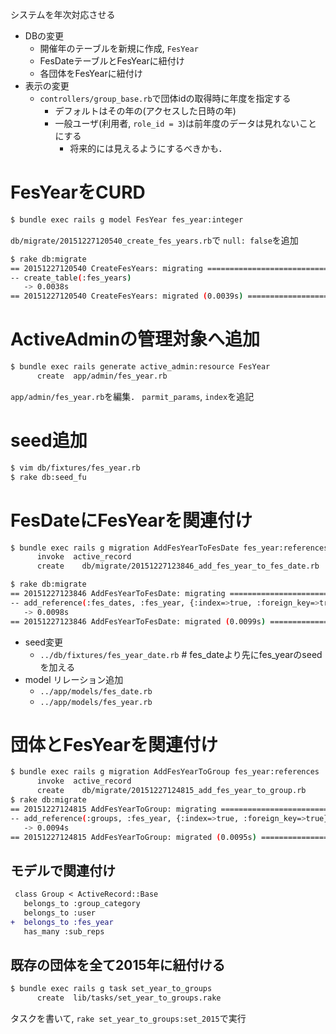 <!-- ************** docs/log_extend2annual.md **************
Created    : 2015-Dec-27
Last Change: 2015-Dec-27.
-->

システムを年次対応させる

* DBの変更
    - 開催年のテーブルを新規に作成, `FesYear`
    - FesDateテーブルとFesYearに紐付け
    - 各団体をFesYearに紐付け
* 表示の変更
    - `controllers/group_base.rb`で団体idの取得時に年度を指定する
        - デフォルトはその年の(アクセスした日時の年)
        - 一般ユーザ(利用者, `role_id = 3`)は前年度のデータは見れないことにする
            - 将来的には見えるようにするべきかも．

# FesYearをCURD

```sh
$ bundle exec rails g model FesYear fes_year:integer
```

`db/migrate/20151227120540_create_fes_years.rb`で
`null: false`を追加

```sh
$ rake db:migrate
== 20151227120540 CreateFesYears: migrating ===================================
-- create_table(:fes_years)
   -> 0.0038s
== 20151227120540 CreateFesYears: migrated (0.0039s) ==========================
```

# ActiveAdminの管理対象へ追加

```sh
$ bundle exec rails generate active_admin:resource FesYear
      create  app/admin/fes_year.rb
```

`app/admin/fes_year.rb`を編集．
`parmit_params`, `index`を追記

# seed追加

```sh
$ vim db/fixtures/fes_year.rb
$ rake db:seed_fu
```

# FesDateにFesYearを関連付け

```sh
$ bundle exec rails g migration AddFesYearToFesDate fes_year:references
      invoke  active_record
      create    db/migrate/20151227123846_add_fes_year_to_fes_date.rb

$ rake db:migrate
== 20151227123846 AddFesYearToFesDate: migrating ==============================
-- add_reference(:fes_dates, :fes_year, {:index=>true, :foreign_key=>true})
   -> 0.0098s
== 20151227123846 AddFesYearToFesDate: migrated (0.0099s) =====================
```

* seed変更
    - `../db/fixtures/fes_year_date.rb` # fes_dateより先にfes_yearのseedを加える
* model リレーション追加
    - `../app/models/fes_date.rb`
    - `../app/models/fes_year.rb`

# 団体とFesYearを関連付け

```sh
$ bundle exec rails g migration AddFesYearToGroup fes_year:references
      invoke  active_record
      create    db/migrate/20151227124815_add_fes_year_to_group.rb
$ rake db:migrate 
== 20151227124815 AddFesYearToGroup: migrating ================================
-- add_reference(:groups, :fes_year, {:index=>true, :foreign_key=>true})
   -> 0.0094s
== 20151227124815 AddFesYearToGroup: migrated (0.0095s) =======================
```

## モデルで関連付け

```diff
 class Group < ActiveRecord::Base
   belongs_to :group_category
   belongs_to :user
+  belongs_to :fes_year
   has_many :sub_reps
```

## 既存の団体を全て2015年に紐付ける

```sh
$ bundle exec rails g task set_year_to_groups
      create  lib/tasks/set_year_to_groups.rake
```

タスクを書いて,  `rake set_year_to_groups:set_2015`で実行
